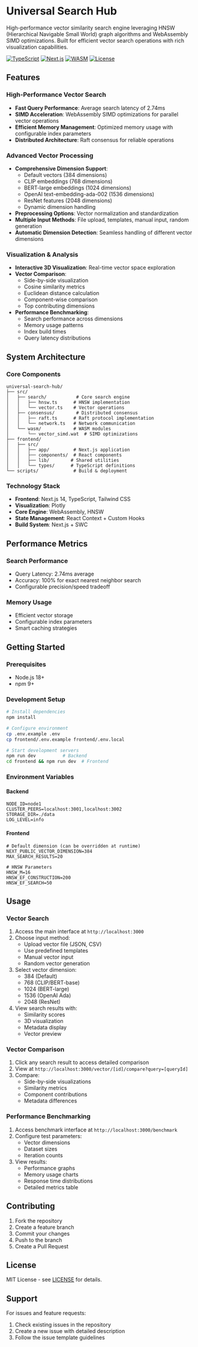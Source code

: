 # Universal Search Hub

High-performance vector similarity search engine leveraging HNSW (Hierarchical Navigable Small World) graph algorithms and WebAssembly SIMD optimizations. Built for efficient vector search operations with rich visualization capabilities.

[![TypeScript](https://img.shields.io/badge/TypeScript-5.0-blue.svg)](https://www.typescriptlang.org/)
[![Next.js](https://img.shields.io/badge/Next.js-14.0-black.svg)](https://nextjs.org/)
[![WASM](https://img.shields.io/badge/WebAssembly-SIMD-orange.svg)](https://webassembly.org/)
[![License](https://img.shields.io/badge/license-MIT-green.svg)](LICENSE)

## Features

### High-Performance Vector Search
- **Fast Query Performance**: Average search latency of 2.74ms
- **SIMD Acceleration**: WebAssembly SIMD optimizations for parallel vector operations
- **Efficient Memory Management**: Optimized memory usage with configurable index parameters
- **Distributed Architecture**: Raft consensus for reliable operations

### Advanced Vector Processing
- **Comprehensive Dimension Support**: 
  - Default vectors (384 dimensions)
  - CLIP embeddings (768 dimensions)
  - BERT-large embeddings (1024 dimensions)
  - OpenAI text-embedding-ada-002 (1536 dimensions)
  - ResNet features (2048 dimensions)
  - Dynamic dimension handling
- **Preprocessing Options**: Vector normalization and standardization
- **Multiple Input Methods**: File upload, templates, manual input, random generation
- **Automatic Dimension Detection**: Seamless handling of different vector dimensions

### Visualization & Analysis
- **Interactive 3D Visualization**: Real-time vector space exploration
- **Vector Comparison**:
  - Side-by-side visualization
  - Cosine similarity metrics
  - Euclidean distance calculation
  - Component-wise comparison
  - Top contributing dimensions
- **Performance Benchmarking**: 
  - Search performance across dimensions
  - Memory usage patterns
  - Index build times
  - Query latency distributions

## System Architecture

### Core Components
```
universal-search-hub/
├── src/
│   ├── search/           # Core search engine
│   │   ├── hnsw.ts      # HNSW implementation
│   │   └── vector.ts    # Vector operations
│   ├── consensus/        # Distributed consensus
│   │   ├── raft.ts      # Raft protocol implementation
│   │   └── network.ts   # Network communication
│   └── wasm/            # WASM modules
│       └── vector_simd.wat  # SIMD optimizations
├── frontend/
│   ├── src/
│   │   ├── app/         # Next.js application
│   │   ├── components/  # React components
│   │   ├── lib/        # Shared utilities
│   │   └── types/      # TypeScript definitions
└── scripts/             # Build & deployment
```

### Technology Stack
- **Frontend**: Next.js 14, TypeScript, Tailwind CSS
- **Visualization**: Plotly
- **Core Engine**: WebAssembly, HNSW
- **State Management**: React Context + Custom Hooks
- **Build System**: Next.js + SWC

## Performance Metrics

### Search Performance
- Query Latency: 2.74ms average
- Accuracy: 100% for exact nearest neighbor search
- Configurable precision/speed tradeoff

### Memory Usage
- Efficient vector storage
- Configurable index parameters
- Smart caching strategies

## Getting Started

### Prerequisites
- Node.js 18+
- npm 9+

### Development Setup
```bash
# Install dependencies
npm install

# Configure environment
cp .env.example .env
cp frontend/.env.example frontend/.env.local

# Start development servers
npm run dev          # Backend
cd frontend && npm run dev  # Frontend
```

### Environment Variables

#### Backend
```env
NODE_ID=node1
CLUSTER_PEERS=localhost:3001,localhost:3002
STORAGE_DIR=./data
LOG_LEVEL=info
```

#### Frontend
```env
# Default dimension (can be overridden at runtime)
NEXT_PUBLIC_VECTOR_DIMENSION=384
MAX_SEARCH_RESULTS=20

# HNSW Parameters
HNSW_M=16
HNSW_EF_CONSTRUCTION=200
HNSW_EF_SEARCH=50
```

## Usage

### Vector Search
1. Access the main interface at `http://localhost:3000`
2. Choose input method:
   - Upload vector file (JSON, CSV)
   - Use predefined templates
   - Manual vector input
   - Random vector generation
3. Select vector dimension:
   - 384 (Default)
   - 768 (CLIP/BERT-base)
   - 1024 (BERT-large)
   - 1536 (OpenAI Ada)
   - 2048 (ResNet)
4. View search results with:
   - Similarity scores
   - 3D visualization
   - Metadata display
   - Vector preview

### Vector Comparison
1. Click any search result to access detailed comparison
2. View at `http://localhost:3000/vector/[id]/compare?query=[queryId]`
3. Compare:
   - Side-by-side visualizations
   - Similarity metrics
   - Component contributions
   - Metadata differences

### Performance Benchmarking
1. Access benchmark interface at `http://localhost:3000/benchmark`
2. Configure test parameters:
   - Vector dimensions
   - Dataset sizes
   - Iteration counts
3. View results:
   - Performance graphs
   - Memory usage charts
   - Response time distributions
   - Detailed metrics table

## Contributing

1. Fork the repository
2. Create a feature branch
3. Commit your changes
4. Push to the branch
5. Create a Pull Request

## License

MIT License - see [LICENSE](LICENSE) for details.

## Support

For issues and feature requests:
1. Check existing issues in the repository
2. Create a new issue with detailed description
3. Follow the issue template guidelines
